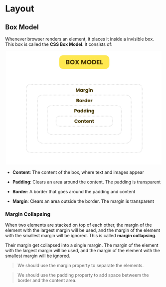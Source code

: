 # Layout

## Box Model

Whenever browser renders an element, it places it inside a invisible box. This box is called the **CSS Box Model**. It consists of:

<p align = "center">
    <img src="images/box model.png" alt="File-based systems" width="500px">
</p>

- **Content**: The content of the box, where text and images appear

- **Padding**: Clears an area around the content. The padding is transparent

- **Border**: A border that goes around the padding and content

- **Margin**: Clears an area outside the border. The margin is transparent


### Margin Collapsing

When two elements are stacked on top of each other, the margin of the element with the largest margin will be used, and the margin of the element with the smallest margin will be ignored. This is called **margin collapsing**.

Their margin get collapsed into a single margin. The margin of the element with the largest margin will be used, and the margin of the element with the smallest margin will be ignored.

> We should use the margin property to separate the elements.

> We should use the padding property to add space betweem the border and the content area.